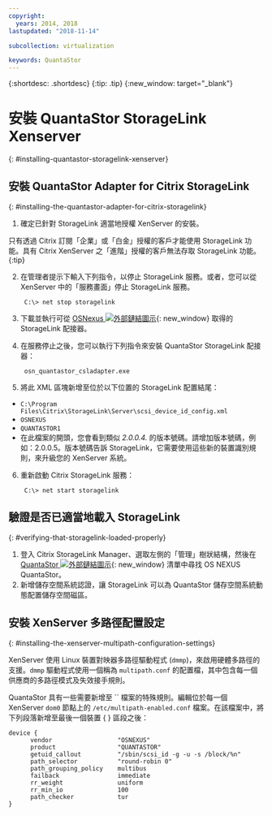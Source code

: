 ```yaml
---
copyright:
  years: 2014, 2018
lastupdated: "2018-11-14"

subcollection: virtualization

keywords: QuantaStor
---
```

{:shortdesc: .shortdesc}
{:tip: .tip}
{:new_window: target="_blank"}

# 安裝 QuantaStor StorageLink Xenserver
{: #installing-quantastor-storagelink-xenserver}

## 安裝 QuantaStor Adapter for Citrix StorageLink
{: #installing-the-quantastor-adapter-for-citrix-storagelink}

1. 確定已針對 StorageLink 適當地授權 XenServer 的安裝。

只有透過 Citrix 訂閱「企業」或「白金」授權的客戶才能使用 StorageLink 功能。具有 Citrix XenServer 之「進階」授權的客戶無法存取 StorageLink 功能。
{:tip}

2. 在管理者提示下輸入下列指令，以停止 StorageLink 服務。或者，您可以從 XenServer 中的「服務畫面」停止 StorageLink 服務。

        C:\> net stop storagelink

3. 下載並執行可從 [OSNexus ![外部鏈結圖示](../../icons/launch-glyph.svg "外部鏈結圖示")](http://www.osnexus.com/trynow/){: new_window} 取得的 StorageLink 配接器。
4. 在服務停止之後，您可以執行下列指令來安裝 QuantaStor StorageLink 配接器：

        osn_quantastor_csladapter.exe

5. 將此 XML 區塊新增至位於以下位置的 StorageLink 配置結尾：
  * `C:\Program Files\Citrix\StorageLink\Server\scsi_device_id_config.xml`
  * `OSNEXUS`
  * `QUANTASTOR1`
  * 在此檔案的開頭，您會看到類似 _2.0.0.4._ 的版本號碼。請增加版本號碼，例如：2.0.0.5。版本號碼告訴 StorageLink，它需要使用這些新的裝置識別規則，來升級您的 XenServer 系統。
6. 重新啟動 Citrix StorageLink 服務：

        C:\> net start storagelink

## 驗證是否已適當地載入 StorageLink
{: #verifying-that-storagelink-loaded-properly}

1. 登入 Citrix StorageLink Manager、選取左側的「管理」樹狀結構，然後在 [QuantaStor ![外部鏈結圖示](../../icons/launch-glyph.svg "外部鏈結圖示")](http://svn.osnexus.com/mediawiki/images/thumb/c/c8/Storagelink_admin.png/640px-Storagelink_admin.png){: new_window} 清單中尋找 OS NEXUS QuantaStor。
2. 新增儲存空間系統認證，讓 StorageLink 可以為 QuantaStor 儲存空間系統動態配置儲存空間磁區。

## 安裝 XenServer 多路徑配置設定
{: #installing-the-xenserver-multipath-configuration-settings}

XenServer 使用 Linux 裝置對映器多路徑驅動程式 (`dmmp`)，來啟用硬體多路徑的支援。`dmmp` 驅動程式使用一個稱為 `multipath.conf` 的配置檔，其中包含每一個供應商的多路徑模式及失效接手規則。

QuantaStor 具有一些需要新增至 `` 檔案的特殊規則。編輯位於每一個 XenServer `dom0` 節點上的 `/etc/multipath-enabled.conf` 檔案。在該檔案中，將下列段落新增至最後一個裝置 { } 區段之後：

    device {
          vendor                  "OSNEXUS"
          product                 "QUANTASTOR"
          getuid_callout          "/sbin/scsi_id -g -u -s /block/%n"
          path_selector           "round-robin 0"
          path_grouping_policy    multibus
          failback                immediate
          rr_weight               uniform
          rr_min_io               100
          path_checker            tur
    }
